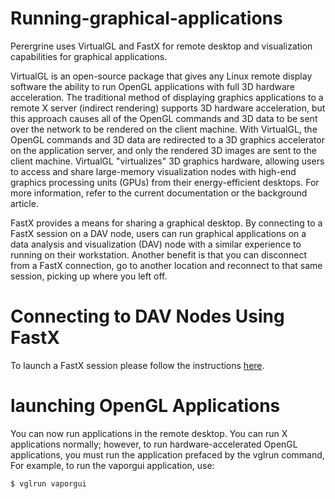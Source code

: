# Running-graphical-applications

Perergrine uses VirtualGL and FastX for remote desktop and visualization capabilities for graphical applications.

VirtualGL is an open-source package that gives any Linux remote display software the ability to run OpenGL applications with full 3D hardware acceleration. The traditional method of displaying graphics applications to a remote X server (indirect rendering) supports 3D hardware acceleration, but this approach causes all of the OpenGL commands and 3D data to be sent over the network to be rendered on the client machine. With VirtualGL, the OpenGL commands and 3D data are redirected to a 3D graphics accelerator on the application server, and only the rendered 3D images are sent to the client machine. VirtualGL "virtualizes" 3D graphics hardware, allowing users to access and share large-memory visualization nodes with high-end graphics processing units (GPUs) from their energy-efficient desktops. For more information, refer to the current documentation or the background article.

FastX provides a means for sharing a graphical desktop. By connecting to a FastX session on a DAV node, users can run graphical applications on a data analysis and visualization (DAV) node with a similar experience to running on their workstation.  Another benefit is that you can disconnect from a FastX connection, go to another location and reconnect to that same session, picking up where you left off.


# Connecting to DAV Nodes Using FastX
To launch a FastX session please follow the instructions [here](https://www.nrel.gov/hpc/software-fastx.html).


# launching OpenGL Applications
You can now run applications in the remote desktop. You can run X applications normally; however, to run hardware-accelerated OpenGL applications, you must run the application prefaced by the vglrun command, For example, to run the vaporgui application, use:


```bash
$ vglrun vaporgui
```
